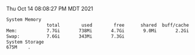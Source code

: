 Thu Oct 14 08:08:27 PM MDT 2021
```bash
System Memory
               total        used        free      shared  buff/cache   available
Mem:           7.7Gi       738Mi       4.7Gi       9.0Mi       2.2Gi       6.6Gi
Swap:          7.6Gi       343Mi       7.3Gi
System Storage
675M	.
```
```bash
